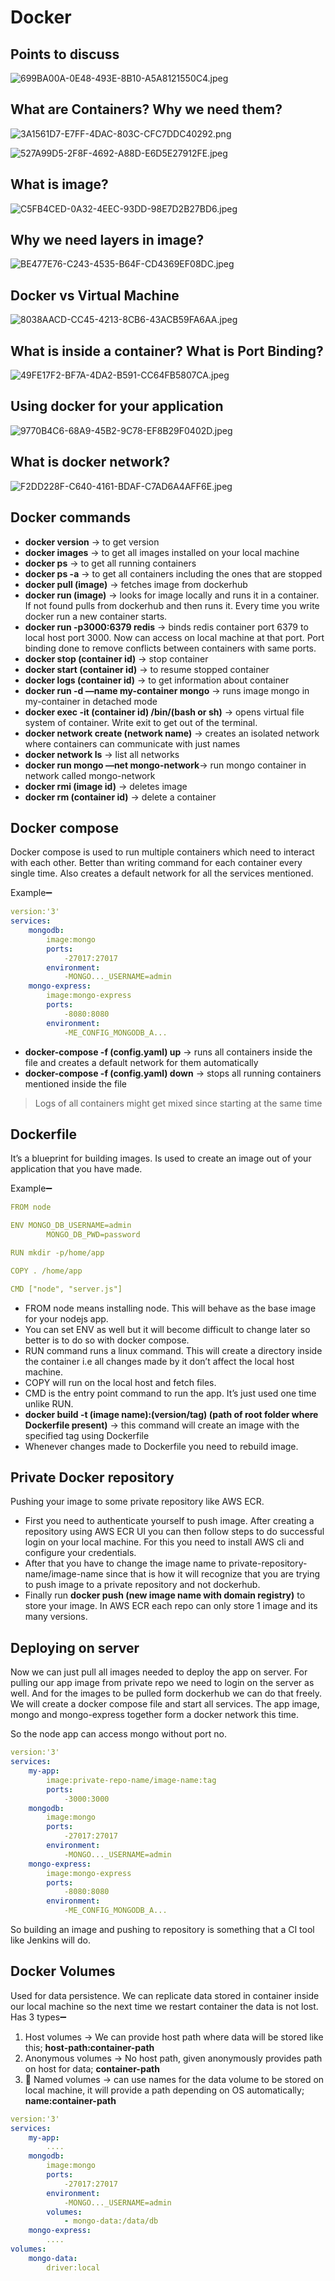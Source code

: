 # Docker

## Points to discuss

![699BA00A-0E48-493E-8B10-A5A8121550C4.jpeg](Docker%2025b875eaa928464cb8df28c2899fa188/699BA00A-0E48-493E-8B10-A5A8121550C4.jpeg)

## What are Containers? Why we need them?

![3A1561D7-E7FF-4DAC-803C-CFC7DDC40292.png](Docker%2025b875eaa928464cb8df28c2899fa188/3A1561D7-E7FF-4DAC-803C-CFC7DDC40292.png)

![527A99D5-2F8F-4692-A88D-E6D5E27912FE.jpeg](Docker%2025b875eaa928464cb8df28c2899fa188/527A99D5-2F8F-4692-A88D-E6D5E27912FE.jpeg)

## What is image?

![C5FB4CED-0A32-4EEC-93DD-98E7D2B27BD6.jpeg](Docker%2025b875eaa928464cb8df28c2899fa188/C5FB4CED-0A32-4EEC-93DD-98E7D2B27BD6.jpeg)

## Why we need layers in image?

![BE477E76-C243-4535-B64F-CD4369EF08DC.jpeg](Docker%2025b875eaa928464cb8df28c2899fa188/BE477E76-C243-4535-B64F-CD4369EF08DC.jpeg)

## Docker vs Virtual Machine

![8038AACD-CC45-4213-8CB6-43ACB59FA6AA.jpeg](Docker%2025b875eaa928464cb8df28c2899fa188/8038AACD-CC45-4213-8CB6-43ACB59FA6AA.jpeg)

## What is inside a container? What is Port Binding?

![49FE17F2-BF7A-4DA2-B591-CC64FB5807CA.jpeg](Docker%2025b875eaa928464cb8df28c2899fa188/49FE17F2-BF7A-4DA2-B591-CC64FB5807CA.jpeg)

## Using docker for your application

![9770B4C6-68A9-45B2-9C78-EF8B29F0402D.jpeg](Docker%2025b875eaa928464cb8df28c2899fa188/9770B4C6-68A9-45B2-9C78-EF8B29F0402D.jpeg)

## What is docker network?

![F2DD228F-C640-4161-BDAF-C7AD6A4AFF6E.jpeg](Docker%2025b875eaa928464cb8df28c2899fa188/F2DD228F-C640-4161-BDAF-C7AD6A4AFF6E.jpeg)

## Docker commands

- **docker version** → to get version
- **docker images** → to get all images installed on your local machine
- **docker ps** → to get all running containers
- **docker ps -a** → to get all containers including the ones that are stopped
- **docker pull (image)** → fetches image from dockerhub
- **docker run (image)** → looks for image locally and runs it in a container. If not found pulls from dockerhub and then runs it. Every time you write docker run a new container starts.
- **docker run -p3000:6379 redis** → binds redis container port 6379 to local host port 3000. Now can access on local machine at that port. Port binding done to remove conflicts between containers with same ports.
- **docker stop (container id)** → stop container
- **docker start (container id)** → to resume stopped container
- **docker logs (container id)** → to get information about container
- **docker run -d —name my-container mongo** → runs image mongo in my-container in detached mode
- **docker exec -it (container id) /bin/(bash or sh)** → opens virtual file system of container. Write exit to get out of the terminal.
- **docker network create (network name)** → creates an isolated network where containers can communicate with just names
- **docker network ls** → list all networks
- **docker run mongo —net mongo-network**→ run mongo container in network called mongo-network
- **docker rmi (image id)** → deletes image
- **docker rm (container id)** → delete a container

## Docker compose

Docker compose is used to run multiple containers which need to interact with each other. Better than writing command for each container every single time. Also creates a default network for all the services mentioned.

Example➖

```yaml
version:'3'
services:
	mongodb:
		image:mongo
		ports:
			-27017:27017
		environment:
			-MONGO..._USERNAME=admin
	mongo-express:
		image:mongo-express
		ports:
			-8080:8080
		environment:
			-ME_CONFIG_MONGODB_A...
```

- **docker-compose -f (config.yaml) up** → runs all containers inside the file and creates a default network for them automatically
- **docker-compose -f (config.yaml) down** → stops all running containers mentioned inside the file

> Logs of all containers might get mixed since starting at the same time
> 

## Dockerfile

It’s a blueprint for building images. Is used to create an image out of your application that you have made. 

Example➖

```yaml
FROM node

ENV MONGO_DB_USERNAME=admin
		MONGO_DB_PWD=password

RUN mkdir -p/home/app

COPY . /home/app

CMD ["node", "server.js"]
```

- FROM node means installing node. This will behave as the base image for your nodejs app.
- You can set ENV as well but it will become difficult to change later so better is to do so with docker compose.
- RUN command runs a linux command. This will create a directory inside the container i.e all changes made by it don’t affect the local host machine.
- COPY will run on the local host and fetch files.
- CMD is the entry point command to run the app. It’s just used one time unlike RUN.
- **docker build -t (image name):(version/tag) (path of root folder where Dockerfile present)** → this command will create an image with the specified tag using Dockerfile
- Whenever changes made to Dockerfile you need to rebuild image.

## Private Docker repository

Pushing your image to some private repository like AWS ECR.

- First you need to authenticate yourself to push image. After creating a repository using AWS ECR UI you can then follow steps to do successful login on your local machine. For this you need to install AWS cli and configure your credentials.
- After that you have to change the image name to private-repository-name/image-name since that is how it will recognize that you are trying to push image to a private repository and not dockerhub.
- Finally run **docker push (new image name with domain registry)** to store your image. In AWS ECR each repo can only store 1 image and its many versions.

## Deploying on server

Now we can just pull all images needed to deploy the app on server. For pulling our app image from private repo we need to login on the server as well. And for the images to be pulled form dockerhub we can do that freely. We will create a docker compose file and start all services. The app image, mongo and mongo-express together form a docker network this time. 

So the node app can access mongo without port no.

```yaml
version:'3'
services:
	my-app:
		image:private-repo-name/image-name:tag
		ports:
			-3000:3000
	mongodb:
		image:mongo
		ports:
			-27017:27017
		environment:
			-MONGO..._USERNAME=admin
	mongo-express:
		image:mongo-express
		ports:
			-8080:8080
		environment:
			-ME_CONFIG_MONGODB_A...
```

So building an image and pushing to repository is something that a CI tool like Jenkins will do. 

## Docker Volumes

Used for data persistence. We can replicate data stored in container inside our local machine so the next time we restart container the data is not lost. Has 3 types➖

1. Host volumes → We can provide host path where data will be stored like this; **host-path:container-path** 
2. Anonymous volumes → No host path, given anonymously provides path on host for data; **container-path**
3. 🌟 Named volumes → can use names for the data volume to be stored on local machine, it will provide a path depending on OS automatically; **name:container-path**

```yaml
version:'3'
services:
	my-app:
		....
	mongodb:
		image:mongo
		ports:
			-27017:27017
		environment:
			-MONGO..._USERNAME=admin
		volumes:
			- mongo-data:/data/db
	mongo-express:
		....
volumes:
	mongo-data:
		driver:local
```

